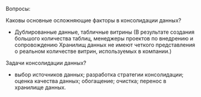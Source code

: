 Вопросы:

Каковы основные осложняющие факторы в консолидации данных?
- Дублированные данные, табличные витрины (В результате  создания большого количества таблиц, менеджеры проектов по внедрению и сопровождению Хранилищ данных не имеют четкого представления о реальном количестве витрин, используемых в компании.)

Задачи консолидации данных?
- выбор источников данных; разработка стратегии консолидации; оценка качества данных; обогащение; очистка; перенос в хранилище данных.
